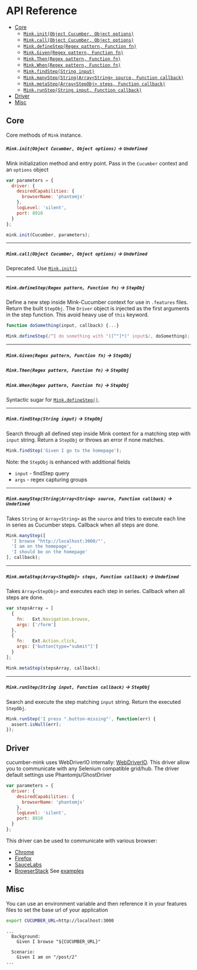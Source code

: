 # API Reference

- [Core](#core)
    - [`Mink.init(Object Cucumber, Object options)`](#)
    - [`Mink.call(Object Cucumber, Object options)`](#)
    - [`Mink.defineStep(Regex pattern, Function fn)`](#)
    - [`Mink.Given(Regex pattern, Function fn)`](#)
    - [`Mink.Then(Regex pattern, Function fn)`](#)
    - [`Mink.When(Regex pattern, Function fn)`](#)
    - [`Mink.findStep(String input)`](#)
    - [`Mink.manyStep(String|Array<String> source, Function callback)`](#)
    - [`Mink.metaStep(Array<StepObj> steps, Function callback)`](#)
    - [`Mink.runStep(String input, Function callback)`](#)
- [Driver](#driver)
- [Misc](#misc)

## Core

Core methods of `Mink` instance.

##### `Mink.init(Object Cucumber, Object options)` -> `Undefined`

Mink initialization method and entry point. Pass in the `Cucumber` context and an `options` object 

```js
var parameters = {
  driver: {
    desiredCapabilities: {
      browserName: 'phantomjs'
    },
    logLevel: 'silent',
    port: 8910
  }
};

mink.init(Cucumber, parameters);
```

<hr>

##### `Mink.call(Object Cucumber, Object options)` -> `Undefined`

Deprecated. Use [`Mink.init()`](#)

<hr>

##### `Mink.defineStep(Regex pattern, Function fn)` -> `StepObj`

Define a new step inside Mink-Cucumber context for use in `.features` files. Return the built `StepObj`.
The `Driver` object is injected as the first arguments in the step function. This avoid heavy use of `this` keyword.

```js
function doSomething(input, callback) {...}

Mink.defineStep(/^I do something with "([^"]*)" input$/, doSomething);
```

<hr>

##### `Mink.Given(Regex pattern, Function fn)` -> `StepObj`
##### `Mink.Then(Regex pattern, Function fn)` -> `StepObj`
##### `Mink.When(Regex pattern, Function fn)` -> `StepObj`

Syntactic sugar for [`Mink.defineStep()`](#).

<hr>

##### `Mink.findStep(String input)` -> `StepObj`

Search through all defined step inside Mink context for a matching step with `input` string.
Return a `StepObj` or throws an error if none matches.

```js
Mink.findStep('Given I go to the homepage');
```

Note: the `StepObj` is enhanced with additional fields
 * `input` - findStep query
 * `args`  - regex capturing groups

<hr>

##### `Mink.manyStep(String|Array<String> source, Function callback)` -> `Undefined`

Takes `String` or `Array<String>` as the `source` and tries to execute each line in series as Cucumber steps.
Callback when all steps are done.

```js
Mink.manyStep([
  'I browse "http://localhost:3000/"',
  'I am on the homepage',
  'I should be on the homepage'
], callback);
```

<hr>

##### `Mink.metaStep(Array<StepObj> steps, Function callback)` -> `Undefined`

Takes `Array<StepObj>` and executes each step in series.
Callback when all steps are done.

```js
var stepsArray = [
  {
    fn:   Ext.Navigation.browse,
    args: ['/form']
  },
  {
    fn:   Ext.Action.click,
    args: ['button[type="submit"]']
  }
];

Mink.metaStep(stepsArray, callback);
```

<hr>

##### `Mink.runStep(String input, Function callback)` -> `StepObj`

Search and execute the step matching `input` string. Return the executed `StepObj`.

```js
Mink.runStep('I press ".button-missing"', function(err) {
  assert.isNull(err);
});
```

## Driver

cucumber-mink uses WebDriverIO internally: [WebDriverIO](https://github.com/webdriverio/webdriverio).
This driver allow you to communicate with any Selenium compatible grid/hub. The driver default settings use Phantomjs/GhostDriver

``` javascript
var parameters = {
  driver: {
    desiredCapabilities: {
      browserName: 'phantomjs'
    },
    logLevel: 'silent',
    port: 8910
  }
};
```

This driver can be used to communicate with various browser:
 * [Chrome](examples/local-chrome.js)
 * [Firefox](examples/local-firefox.js)
 * [SauceLabs](https://saucelabs.com/)
 * [BrowserStack](http://www.browserstack.com/)
See [examples](examples/)

## Misc

You can use an environment variable and then reference it in your features files to set the base url of your application

``` bash
export CUCUMBER_URL=http://localhost:3000
```

``` gherkin
...
  Background:
    Given I browse "${CUCUMBER_URL}"
    
  Scenario:
    Given I am on "/post/2"
...
```
